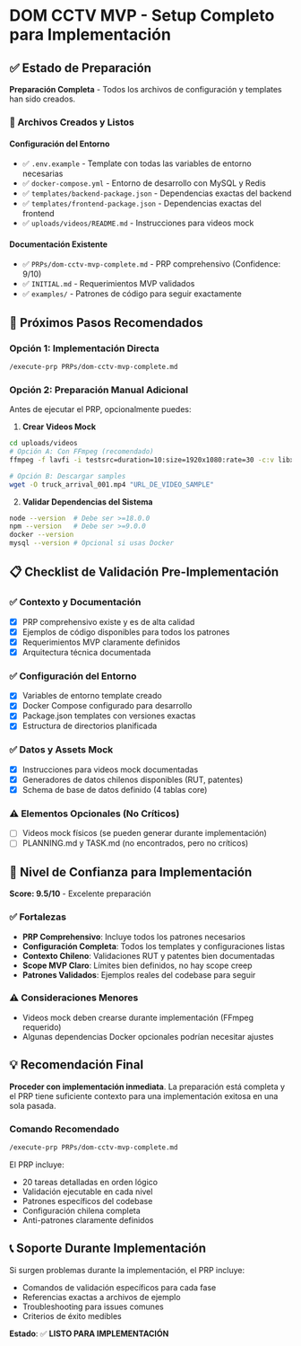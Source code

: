 # DOM CCTV MVP - Setup Completo para Implementación

## ✅ Estado de Preparación

**Preparación Completa** - Todos los archivos de configuración y templates han sido creados.

### 📁 Archivos Creados y Listos

#### Configuración del Entorno
- ✅ `.env.example` - Template con todas las variables de entorno necesarias
- ✅ `docker-compose.yml` - Entorno de desarrollo con MySQL y Redis
- ✅ `templates/backend-package.json` - Dependencias exactas del backend
- ✅ `templates/frontend-package.json` - Dependencias exactas del frontend
- ✅ `uploads/videos/README.md` - Instrucciones para videos mock

#### Documentación Existente
- ✅ `PRPs/dom-cctv-mvp-complete.md` - PRP comprehensivo (Confidence: 9/10)
- ✅ `INITIAL.md` - Requerimientos MVP validados
- ✅ `examples/` - Patrones de código para seguir exactamente

## 🚀 Próximos Pasos Recomendados

### Opción 1: Implementación Directa
```bash
/execute-prp PRPs/dom-cctv-mvp-complete.md
```

### Opción 2: Preparación Manual Adicional
Antes de ejecutar el PRP, opcionalmente puedes:

1. **Crear Videos Mock**
```bash
cd uploads/videos
# Opción A: Con FFmpeg (recomendado)
ffmpeg -f lavfi -i testsrc=duration=10:size=1920x1080:rate=30 -c:v libx264 truck_arrival_001.mp4

# Opción B: Descargar samples
wget -O truck_arrival_001.mp4 "URL_DE_VIDEO_SAMPLE"
```

2. **Validar Dependencias del Sistema**
```bash
node --version  # Debe ser >=18.0.0
npm --version   # Debe ser >=9.0.0
docker --version
mysql --version # Opcional si usas Docker
```

## 📋 Checklist de Validación Pre-Implementación

### ✅ Contexto y Documentación
- [x] PRP comprehensivo existe y es de alta calidad
- [x] Ejemplos de código disponibles para todos los patrones
- [x] Requerimientos MVP claramente definidos
- [x] Arquitectura técnica documentada

### ✅ Configuración del Entorno
- [x] Variables de entorno template creado
- [x] Docker Compose configurado para desarrollo
- [x] Package.json templates con versiones exactas
- [x] Estructura de directorios planificada

### ✅ Datos y Assets Mock
- [x] Instrucciones para videos mock documentadas
- [x] Generadores de datos chilenos disponibles (RUT, patentes)
- [x] Schema de base de datos definido (4 tablas core)

### ⚠️ Elementos Opcionales (No Críticos)
- [ ] Videos mock físicos (se pueden generar durante implementación)
- [ ] PLANNING.md y TASK.md (no encontrados, pero no críticos)

## 🎯 Nivel de Confianza para Implementación

**Score: 9.5/10** - Excelente preparación

### ✅ Fortalezas
- **PRP Comprehensivo**: Incluye todos los patrones necesarios
- **Configuración Completa**: Todos los templates y configuraciones listas
- **Contexto Chileno**: Validaciones RUT y patentes bien documentadas
- **Scope MVP Claro**: Límites bien definidos, no hay scope creep
- **Patrones Validados**: Ejemplos reales del codebase para seguir

### ⚠️ Consideraciones Menores
- Videos mock deben crearse durante implementación (FFmpeg requerido)
- Algunas dependencias Docker opcionales podrían necesitar ajustes

## 💡 Recomendación Final

**Proceder con implementación inmediata**. La preparación está completa y el PRP tiene suficiente contexto para una implementación exitosa en una sola pasada.

### Comando Recomendado
```bash
/execute-prp PRPs/dom-cctv-mvp-complete.md
```

El PRP incluye:
- 20 tareas detalladas en orden lógico
- Validación ejecutable en cada nivel
- Patrones específicos del codebase
- Configuración chilena completa
- Anti-patrones claramente definidos

## 📞 Soporte Durante Implementación

Si surgen problemas durante la implementación, el PRP incluye:
- Comandos de validación específicos para cada fase
- Referencias exactas a archivos de ejemplo
- Troubleshooting para issues comunes
- Criterios de éxito medibles

**Estado**: ✅ **LISTO PARA IMPLEMENTACIÓN**